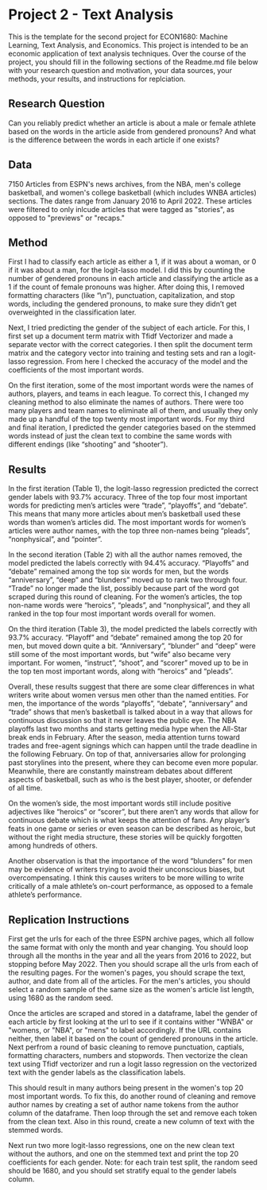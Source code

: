 # Project 2 - Text Analysis
This is the template for the second project for ECON1680: Machine Learning, Text Analysis, and Economics. This project is intended to be an economic application of text analysis techniques. Over the course of the project, you should fill in the following sections of the Readme.md file below with your research question and motivation, your data sources, your methods, your results, and instructions for replciation. 

## Research Question
Can you reliably predict whether an article is about a male or female athlete based on the words in the article aside from gendered pronouns? And what is the difference between the words in each article if one exists?

## Data
7150 Articles from ESPN's news archives, from the NBA, men's college basketball, and women's college basketball (which includes WNBA articles) sections. The dates range from January 2016 to April 2022. These articles were filtered to only inlcude articles that were tagged as "stories", as opposed to "previews" or "recaps."

## Method
First I had to classify each article as either a 1, if it was about a woman, or 0 if it was about a man, for the logit-lasso model. I did this by counting the number of gendered pronouns in each article and classifying the article as a 1 if the count of female pronouns was higher. After doing this, I removed formatting characters (like “\n”), punctuation, capitalization, and stop words, including the gendered pronouns, to make sure they didn’t get overweighted in the classification later. 

Next, I tried predicting the gender of the subject of each article. For this, I first set up a document term matrix with Tfidf Vectorizer and made a separate vector with the correct categories. I then split the document term matrix and the category vector into training and testing sets and ran a logit-lasso regression. From here I checked the accuracy of the model and the coefficients of the most important words.

On the first iteration, some of the most important words were the names of authors, players, and teams in each league. To correct this, I changed my cleaning method to also eliminate the names of authors. There were too many players and team names to eliminate all of them, and usually they only made up a handful of the top twenty most important words. For my third and final iteration, I predicted the gender categories based on the stemmed words instead of just the clean text to combine the same words with different endings (like “shooting” and “shooter”).


## Results
In the first iteration (Table 1), the logit-lasso regression predicted the correct gender labels with 93.7% accuracy. Three of the top four most important words for predicting men’s articles were “trade”, “playoffs”, and “debate”. This means that many more articles about men’s basketball used these words than women’s articles did. The most important words for women’s articles were author names, with the top three non-names being “pleads”, “nonphysical”, and “pointer”. 

In the second iteration (Table 2) with all the author names removed, the model predicted the labels correctly with 94.4% accuracy. “Playoffs” and “debate” remained among the top six words for men, but the words “anniversary”, “deep” and “blunders” moved up to rank two through four. “Trade” no longer made the list, possibly because part of the word got scraped during this round of cleaning. For the women’s articles, the top non-name words were “heroics”, “pleads”, and “nonphysical”, and they all ranked in the top four most important words overall for women.

On the third iteration (Table 3), the model predicted the labels correctly with 93.7% accuracy. “Playoff” and “debate” remained among the top 20 for men, but moved down quite a bit. “Anniversary”, “blunder” and “deep” were still some of the most important words, but “wife” also became very important. For women, “instruct”, “shoot”, and “scorer” moved up to be in the top ten most important words, along with “heroics” and “pleads”.

Overall, these results suggest that there are some clear differences in what writers write about women versus men other than the named entities. For men, the importance of the words “playoffs”, “debate”, “anniversary” and “trade” shows that men’s basketball is talked about in a way that allows for continuous discussion so that it never leaves the public eye. The NBA playoffs last two months and starts getting media hype when the All-Star break ends in February. After the season, media attention turns toward trades and free-agent signings which can happen until the trade deadline in the following February. On top of that, anniversaries allow for prolonging past storylines into the present, where they can become even more popular. Meanwhile, there are constantly mainstream debates about different aspects of basketball, such as who is the best player, shooter, or defender of all time. 

On the women’s side, the most important words still include positive adjectives like “heroics” or “scorer”, but there aren’t any words that allow for continuous debate which is what keeps the attention of fans. Any player’s feats in one game or series or even season can be described as heroic, but without the right media structure, these stories will be quickly forgotten among hundreds of others. 

Another observation is that the importance of the word “blunders” for men may be evidence of writers trying to avoid their unconscious biases, but overcompensating. I think this causes writers to be more willing to write critically of a male athlete’s on-court performance, as opposed to a female athlete’s performance.


## Replication Instructions
First get the urls for each of the three ESPN archive pages, which all follow the same format with only the month and year changing. You should loop through all the months in the year and all the years from 2016 to 2022, but stopping before May 2022. Then you should scrape all the urls from each of the resulting pages. For the women's pages, you should scrape the text, author, and date from all of the articles. For the men's articles, you should select a random sample of the same size as the women's article list length, using 1680 as the random seed. 

Once the articles are scraped and stored in a dataframe, label the gender of each article by first looking at the url to see if it contains wither "WNBA" or "womens, or "NBA", or "mens" to label accordingly. If the URL contains neither, then label it based on the count of gendered pronouns in the article. Next perfrom a round of basic cleaning to remove punctuation, captials, formatting characters, numbers and stopwords. Then vectorize the clean text using Tfidf vectorizer and run a logit lasso regression on the vectorized text with the gender labels as the classification labels. 

This should result in many authors being present in the women's top 20 most important words. To fix this, do another round of cleaning and remove author names by creating a set of author name tokens from the author column of the dataframe. Then loop through the set and remove each token from the clean text. Also in this round, create a new column of text with the stemmed words.

Next run two more logit-lasso regressions, one on the new clean text without the authors, and one on the stemmed text and print the top 20 coefficients for each gender. Note: for each train test split, the random seed should be 1680, and you should set stratify equal to the gender labels column.
